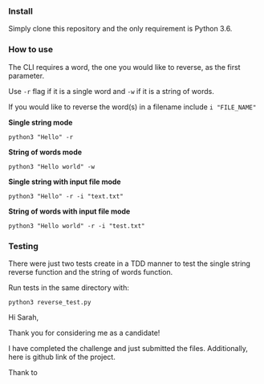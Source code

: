 ### Install

Simply clone this repository and the only requirement is Python 3.6.



### How to use



The CLI requires a word, the one you would like to reverse, as the first parameter. 

Use <code>-r</code> flag if it is a single word and <code>-w</code> if it is a string of words.

If you would like to reverse the word(s) in a filename include <code>i "FILE_NAME"</code>



**Single string mode**

```
python3 "Hello" -r
```

**String of words mode**

```
python3 "Hello world" -w
```

**Single string with input file mode**

```
python3 "Hello" -r -i "text.txt"
```

**String of words with input file mode**

```
python3 "Hello world" -r -i "test.txt"
```





### Testing

There were just two tests create in a TDD manner to test the single string reverse function and the string of words function.

Run tests in the same directory with:

```
python3 reverse_test.py
```





Hi Sarah,

Thank you for considering me as a candidate!

I have completed the challenge and just submitted the files. Additionally, here is github link of the project.



Thank to